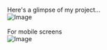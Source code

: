 <br><br><br>
Here's a glimpse of my project...<br>
![Image](https://github.com/user-attachments/assets/3ef8d571-7c76-4904-9eb8-68e3a84e74a0)
<br><br>
For mobile screens<br>
![Image](https://github.com/user-attachments/assets/4426955e-e4f1-4f7c-a721-e51f9e9bbdc7)
